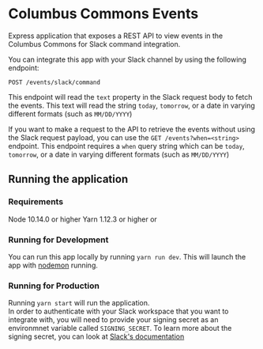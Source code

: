 # Columbus Commons Events

Express application that exposes a REST API to view events in the Columbus Commons for Slack command integration.

You can integrate this app with your Slack channel by using the following endpoint:

`POST /events/slack/command`

This endpoint will read the `text` property in the Slack request body to fetch the events.  This text will read the string `today`, `tomorrow`, or a date in varying different formats (such as `MM/DD/YYYY`)

If you want to make a request to the API to retrieve the events without using the Slack request payload, you can use the `GET /events?when=<string>` endpoint.  This endpoint requires a `when` query string which can be `today`, `tomorrow`, or a date in varying different formats (such as `MM/DD/YYYY`)

## Running the application

### Requirements
Node 10.14.0 or higher
Yarn 1.12.3 or higher or 

### Running for Development
You can run this app locally by running `yarn run dev`.  This will launch the app with [nodemon](https://nodemon.io/) running.

### Running for Production
Running `yarn start` will run the application.  
In order to authenticate with your Slack workspace that you want to integrate with, you will need to provide your signing secret as an environmnet variable called `SIGNING_SECRET`.  To learn more about the signing secret, you can look at [Slack's documentation](https://api.slack.com/docs/verifying-requests-from-slack)
